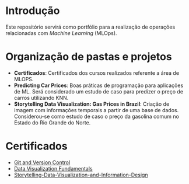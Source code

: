 # Introdução

Este repositório servirá como portfólio para a realização de operações relacionadas com *Machine Learning* (MLOps).

# Organização de pastas e projetos

* **Certificados**: Certificados dos cursos realizados referente a área de MLOPS.
* **Predicting Car Prices**: Boas práticas de programação para aplicações de ML. Será considerado um estudo de caso para predizer o preço de carros utilizando KNN. 
* **Storytelling Data Visualization: Gas Prices in Brazil**: Criação de imagem com informações temporais a partir de uma base de dados. Considerou-se como estudo de caso o preço da gasolina comum no Estado do Rio Grande do Norte.


# Certificados

* [Git and Version Control](https://app.dataquest.io/verify_cert/3PE3VX9UY0XSG7KG7XAX/)
* [Data Visualization Fundamentals](https://app.dataquest.io/verify_cert/9R8MA8YZSGPMMJLTXNKG/)
* [Storytelling-Data-Visualization-and-Information-Design](https://app.dataquest.io/verify_cert/DSXTW4Y9S8K1JZHFO4CS/)
